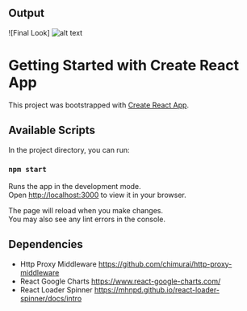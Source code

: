 ## Output

![Final Look]
![alt text](https://billofficials.tinytake.com/media/155a0cb?filename=1699794760449_TinyTake12-11-2023-05-12-35_638353915589545552.png&sub_type=thumbnail_preview&type=attachment&width=1198&height=543)

# Getting Started with Create React App

This project was bootstrapped with [Create React App](https://github.com/facebook/create-react-app).

## Available Scripts

In the project directory, you can run:

### `npm start`

Runs the app in the development mode.\
Open [http://localhost:3000](http://localhost:3000) to view it in your browser.

The page will reload when you make changes.\
You may also see any lint errors in the console.

## Dependencies

- Http Proxy Middleware
  https://github.com/chimurai/http-proxy-middleware
- React Google Charts
  https://www.react-google-charts.com/
- React Loader Spinner
  https://mhnpd.github.io/react-loader-spinner/docs/intro

